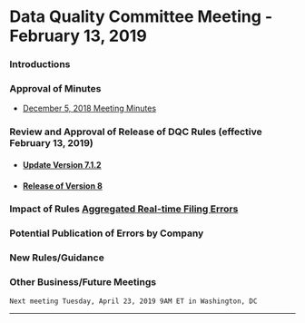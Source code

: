 # Data Quality Committee Meeting - February 13, 2019

### Introductions 
  
### Approval of Minutes

  + [December 5, 2018 Meeting Minutes](DRAFTDQCMeetingNotes12052018.docx?raw=true)

### Review and Approval of Release of DQC Rules (effective February 13, 2019)
  + #### [Update Version 7.1.2](https://github.com/DataQualityCommittee/dqc_us_rules/releases/tag/v7.1.2#update)
  + #### [Release of Version 8](https://github.com/DataQualityCommittee/dqc_us_rules/releases/tag/v8.0.0RC4)

### Impact of Rules [Aggregated Real-time Filing Errors](https://xbrl.us/dqc-results)

### Potential Publication of Errors by Company

### New Rules/Guidance

### Other Business/Future Meetings
	Next meeting Tuesday, April 23, 2019 9AM ET in Washington, DC

______________________
